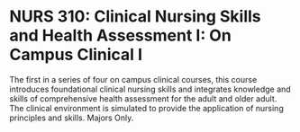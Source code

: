# NURS 310: Clinical Nursing Skills and Health Assessment I: On Campus Clinical I

The first in a series of four on campus clinical courses, this course introduces foundational clinical nursing skills and integrates knowledge and skills of comprehensive health assessment for the adult and older adult. The clinical environment is simulated to provide the application of nursing principles and skills. Majors Only.